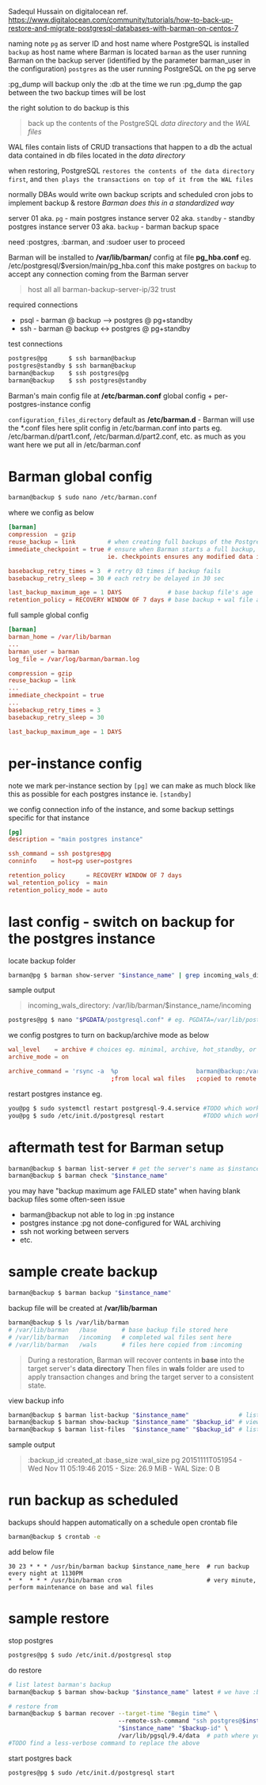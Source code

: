 Sadequl Hussain on digitalocean ref. https://www.digitalocean.com/community/tutorials/how-to-back-up-restore-and-migrate-postgresql-databases-with-barman-on-centos-7

naming note
`pg`       as server ID and host name where PostgreSQL is installed
`backup`   as host name where Barman is located
`barman`   as the user running Barman on the backup server (identified by the parameter barman_user in the configuration)
`postgres` as the user running PostgreSQL on the pg serve

:pg_dump will backup only the :db at the time we run :pg_dump
the gap between the two backup times will be lost

the right solution to do backup is this
> back up the contents of the PostgreSQL *data directory* 
  and the *WAL files*

WAL files contain lists of CRUD transactions that happen to a db
the actual data contained in db files located in the *data directory*


when restoring, PostgreSQL `restores the contents of the data directory first`, 
and `then plays the transactions on top of it from the WAL files`

normally DBAs would write own backup scripts and scheduled cron jobs to implement backup & restore
*Barman does this in a standardized way*

server 01 aka. `pg`      - main postgres instance
server 02 aka. `standby` - standby postgres instance
server 03 aka. `backup`  - barman backup space

need :postgres, :barman, and :sudoer user to proceed

Barman will be installed to **/var/lib/barman/**
config at file **pg_hba.conf** eg. /etc/postgresql/$version/main/pg_hba.conf
this make postgres on `backup` to accept any connection coming from the Barman server
> host    all     all     barman-backup-server-ip/32        trust

required connections
* psql - barman @ backup  -->  postgres @ pg+standby
* ssh  - barman @ backup  <->  postgres @ pg+standby

test connections
```bash
postgres@pg      $ ssh barman@backup
postgres@standby $ ssh barman@backup
barman@backup    $ ssh postgres@pg
barman@backup    $ ssh postgres@standby
```

Barman's main config file at **/etc/barman.conf**
global config + per-postgres-instance config

`configuration_files_directory` default as **/etc/barman.d** - Barman will use the *.conf files here
split config in /etc/barman.conf into parts eg. /etc/barman.d/part1.conf, /etc/barman.d/part2.conf, etc. as much as you want
here we put all in /etc/barman.conf

# Barman global config
```bash
barman@backup $ sudo nano /etc/barman.conf
```
where we config as below
```conf
[barman]
compression  = gzip
reuse_backup = link         # when creating full backups of the PostgreSQL server, Barman will try to save space by using link/symlink
immediate_checkpoint = true # ensure when Barman starts a full backup, it will request PostgreSQL to perform a CHECKPOINT
                            ie. checkpoints ensures any modified data in postgres's cache are written to data files

basebackup_retry_times = 3  # retry 03 times if backup fails
basebackup_retry_sleep = 30 # each retry be delayed in 30 sec

last_backup_maximum_age = 1 DAYS             # base backup file's age     - the last full backup NOT older than 03 days
retention_policy = RECOVERY WINDOW OF 7 days # base backup + wal file age - be able to recover our database to any time of the last seven days
```

full sample global config
```conf
[barman]
barman_home = /var/lib/barman
...
barman_user = barman
log_file = /var/log/barman/barman.log

compression = gzip
reuse_backup = link
...
immediate_checkpoint = true
...
basebackup_retry_times = 3
basebackup_retry_sleep = 30

last_backup_maximum_age = 1 DAYS
```

# per-instance config
note we mark per-instance section by `[pg]` 
we can make as much block like this as possible for each postgres instance ie. `[standby]`

we config connection info of the instance, and some backup settings specific for that instance

```conf
[pg]
description = "main postgres instance"

ssh_command = ssh postgres@pg
conninfo    = host=pg user=postgres

retention_policy      = RECOVERY WINDOW OF 7 days
wal_retention_policy  = main
retention_policy_mode = auto
```
          
# last config - switch on backup for the postgres instance
locate backup folder
```bash
barman@pg $ barman show-server "$instance_name" | grep incoming_wals_directory
```
sample output
> incoming_wals_directory: /var/lib/barman/$instance_name/incoming

```bash
postgres@pg $ nano "$PGDATA/postgresql.conf" # eg. PGDATA=/var/lib/postgresql/data
```
we config postgres to turn on backup/archive mode as below
```conf
wal_level    = archive # choices eg. minimal, archive, hot_standby, or logical #TODO what these values mean
archive_mode = on

archive_command = 'rsync -a  %p                      barman@backup:/var/lib/barman/$instance_name/incoming/%f' # command to use to archive a logfile segment
                             ;from local wal files   ;copied to remote path      
```

restart postgres instance
eg.
```bash
you@pg $ sudo systemctl restart postgresql-9.4.service #TODO which working for ubuntu?
you@pg $ sudo /etc/init.d/postgresql restart           #TODO which working for ubuntu?
```

# aftermath test for Barman setup
```bash
barman@backup $ barman list-server # get the server's name as $instance_name
barman@backup $ barman check "$instance_name"
```
you may have "backup maximum age FAILED state" when having blank backup files
some often-seen issue
* barman@backup not able to log in :pg instance
* postgres instance :pg not done-configured for WAL archiving
* ssh not working between servers
* etc.

# sample create backup 
```bash
barman@backup $ barman backup "$instance_name"
```

backup file will be created at **/var/lib/barman**
```bash
barman@backup $ ls /var/lib/barman
# /var/lib/barman   /base       # base backup file stored here
# /var/lib/barman   /incoming   # completed wal files sent here
# /var/lib/barman   /wals       # files here copied from :incoming 
```

> During a restoration, Barman will recover contents in **base** into the target server's **data directory** 
  Then files in **wals** folder are used to apply transaction changes and bring the target server to a consistent state.

view backup info
```bash
barman@backup $ barman list-backup "$instance_name"              # list backup ids
barman@backup $ barman show-backup "$instance_name" "$backup_id" # view backup detail by id
barman@backup $ barman list-files  "$instance_name" "$backup_id" # list base+wal files of :backup_id
```
sample output
>    :backup_id        :created_at                :base_size       :wal_size
> pg 20151111T051954 - Wed Nov 11 05:19:46 2015 - Size: 26.9 MiB - WAL Size: 0 B

# run backup as scheduled
backups should happen automatically on a schedule
open crontab file
```bash
barman@backup $ crontab -e
```
add below file
```crontab
30 23 * * * /usr/bin/barman backup $instance_name_here  # run backup every night at 1130PM
*  *  * * * /usr/bin/barman cron                        # very minute, perform maintenance on base and wal files
```

# sample restore
stop postgres
```bash
postgres@pg $ sudo /etc/init.d/postgresql stop
```

do restore
```bash
# list latest barman's backup
barman@backup $ barman show-backup "$instance_name" latest # we have :backup_id here

# restore from 
barman@backup $ barman recover --target-time "Begin time" \                          # use the begin time from the show-backup command
                               --remote-ssh-command "ssh postgres@$instance_name" \   
                               "$instance_name" "$backup-id" \   
                               /var/lib/pgsql/9.4/data  # path where you want the backup to be restored; retrieved by `ssh $instance_name 'echo $PGDATA' `
#TODO find a less-verbose command to replace the above
```

start postgres back
```bash
postgres@pg $ sudo /etc/init.d/postgresql start
```
